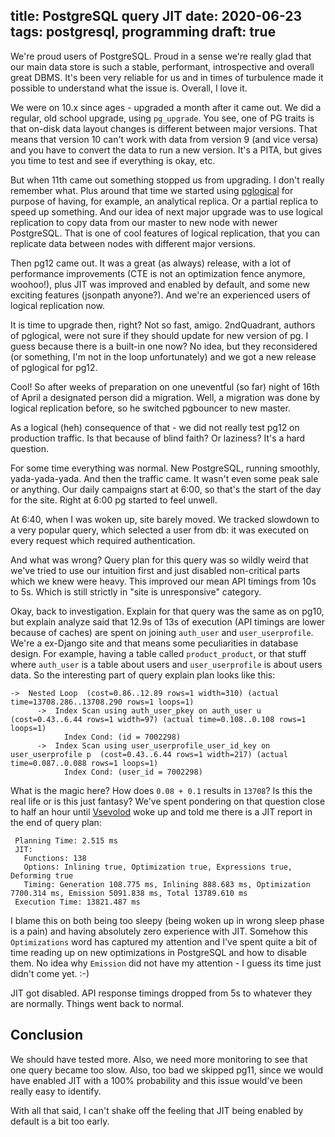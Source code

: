 title: PostgreSQL query JIT
date: 2020-06-23
tags: postgresql, programming
draft: true
----

We're proud users of PostgreSQL. Proud in a sense we're really glad that our main data store is such a stable, performant, introspective and overall great DBMS. It's been very reliable for us and in times of turbulence made it possible to understand what the issue is. Overall, I love it. 

We were on 10.x since ages - upgraded a month after it came out. We did a regular, old school upgrade, using `pg_upgrade`. You see, one of PG traits is that on-disk data layout changes is different between major versions. That means that version 10 can't work with data from version 9 (and vice versa) and you have to convert the data to run a new version. It's a PITA, but gives you time to test and see if everything is okay, etc. 

But when 11th came out something stopped us from upgrading. I don't really remember what. Plus around that time we started using [pglogical](https://www.2ndquadrant.com/en/resources/pglogical/) for purpose of having, for example, an analytical replica. Or a partial replica to speed up something. And our idea of next major upgrade was to use logical replication to copy data from our master to new node with newer PostgreSQL. That is one of cool features of logical replication, that you can replicate data between nodes with different major versions. 

Then pg12 came out. It was a great (as always) release, with a lot of performance improvements (CTE is not an optimization fence anymore, woohoo!), plus JIT was improved and enabled by default, and some new exciting features (jsonpath anyone?). And we're an experienced users of logical replication now. 

It is time to upgrade then, right? Not so fast, amigo. 2ndQuadrant, authors of pglogical, were not sure if they should update for new version of pg. I guess because there is a built-in one now? No idea, but they reconsidered (or something, I'm not in the loop unfortunately) and we got a new release of pglogical for pg12.

Cool! So after weeks of preparation on one uneventful (so far) night of 16th of April a designated person did a migration. Well, a migration was done by logical replication before, so he switched pgbouncer to new master. 

As a logical (heh) consequence of that - we did not really test pg12 on production traffic. Is that because of blind faith? Or laziness? It's a hard question.

For some time everything was normal. New PostgreSQL, running smoothly, yada-yada-yada. And then the traffic came. It wasn't even some peak sale or anything. Our daily campaigns start at 6:00, so that's the start of the day for the site. Right at 6:00 pg started to feel unwell.

At 6:40, when I was woken up, site barely moved. We tracked slowdown to a very popular query, which selected a user from db: it was executed on every request which required authentication. 

And what was wrong? Query plan for this query was so wildly weird that we've tried to use our intuition first and just disabled non-critical parts which we knew were heavy. This improved our mean API timings from 10s to 5s. Which is still strictly in "site is unresponsive" category.

Okay, back to investigation. Explain for that query was the same as on pg10, but explain analyze said that 12.9s of 13s of execution (API timings are lower because of caches) are spent on joining `auth_user` and `user_userprofile`. We're a ex-Django site and that means some peculiarities in database design. For example, having a table called `product_product`, or that stuff where `auth_user` is a table about users and `user_userprofile` is about users data. So the interesting part of query explain plan looks like this:

```
->  Nested Loop  (cost=0.86..12.89 rows=1 width=310) (actual time=13708.286..13708.290 rows=1 loops=1)
      ->  Index Scan using auth_user_pkey on auth_user u  (cost=0.43..6.44 rows=1 width=97) (actual time=0.108..0.108 rows=1 loops=1)
            Index Cond: (id = 7002298)
      ->  Index Scan using user_userprofile_user_id_key on user_userprofile p  (cost=0.43..6.44 rows=1 width=217) (actual time=0.087..0.088 rows=1 loops=1)
            Index Cond: (user_id = 7002298)
```

What is the magic here? How does `0.08 + 0.1` results in `13708`? Is this the real life or is this just fantasy? We've spent pondering on that question close to half an hour until [Vsevolod](vsevolod.net) woke up and told me there is a JIT report in the end of query plan:

```
 Planning Time: 2.515 ms
 JIT:
   Functions: 138
   Options: Inlining true, Optimization true, Expressions true, Deforming true
   Timing: Generation 108.775 ms, Inlining 888.683 ms, Optimization 7700.314 ms, Emission 5091.838 ms, Total 13789.610 ms
 Execution Time: 13821.487 ms
```

I blame this on both being too sleepy (being woken up in wrong sleep phase is a pain) and having absolutely zero experience with JIT. Somehow this `Optimizations` word has captured my attention and I've spent quite a bit of time reading up on new optimizations in PostgreSQL and how to disable them. No idea why `Emission` did not have my attention - I guess its time just didn't come yet. :-) 

JIT got disabled. API response timings dropped from 5s to whatever they are normally. Things went back to normal.

## Conclusion

We should have tested more. Also, we need more monitoring to see that one query became too slow. Also, too bad we skipped pg11, since we would have enabled JIT with a 100% probability and this issue would've been really easy to identify.

With all that said, I can't shake off the feeling that JIT being enabled by default is a bit too early.